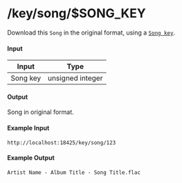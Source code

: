 # /key/song/$SONG_KEY
Download this `Song` in the original format, using a [`Song key`](../../common-objects/key.md).

#### Input
| Input    | Type             |
|----------|------------------|
| Song key | unsigned integer |

#### Output
Song in original format.

#### Example Input
```http
http://localhost:18425/key/song/123
```

#### Example Output
```plaintext
Artist Name - Album Title - Song Title.flac
```
